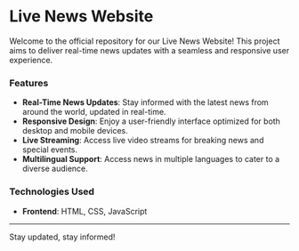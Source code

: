 # Live News Website

Welcome to the official repository for our Live News Website! This project aims to deliver real-time news updates with a seamless and responsive user experience. 

### Features

- **Real-Time News Updates**: Stay informed with the latest news from around the world, updated in real-time.
- **Responsive Design**: Enjoy a user-friendly interface optimized for both desktop and mobile devices.
- **Live Streaming**: Access live video streams for breaking news and special events.
- **Multilingual Support**: Access news in multiple languages to cater to a diverse audience.

### Technologies Used

- **Frontend**: HTML, CSS, JavaScript

---

Stay updated, stay informed!
